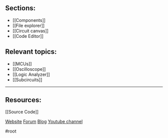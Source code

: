 ## Sections:
- [[Components]]
- [[File explorer]]
- [[Circuit canvas]]
- [[Code Editor]]

## Relevant topics:
- [[MCUs]]
- [[Oscilloscope]]
- [[Logic Analyzer]]
- [[Subcircuits]]

---

## Resources:

[[Source Code]]

[Website](https://www.simulide.com/)
[Forum](https://simulide.forumotion.com/)
[Blog](https://www.simulide.com/index.html)
[Youtube channel](https://www.youtube.com/@simulide6736/featured)

#root